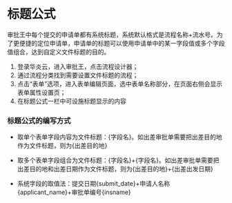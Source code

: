 # 标题公式

审批王中每个提交的申请单都有系统标题，系统默认格式是流程名称+流水号。为了更便捷的定位申请单，申请单的标题可以使用申请单中的某一字段值或多个字段值组合，达到自定义文件标题的目的。

 1. 登录华炎云，进入审批王，点击流程设计器；
 2. 通过流程分类找到需要设置文件标题的流程；
 3. 点击“表单”选项，进入表单编辑页面，选中表单名称部分，在页面右侧会显示表单属性设置页；
 4. 在标题公式一栏中可设施标题显示的内容

### 标题公式的编写方式

- 取单个表单字段内容为文件标题：{字段名}。如出差审批单需要把出差目的地作为文件标题，则为{出差目的地}

- 取多个表单字段组合为文件标题：{字段名}+{字段名}。如出差审批单需要把出差目的地和出差日期作为文件标题，则为{出差目的地}+{出差出发日期}

- 系统字段的取值法：提交日期{submit_date}+申请人名称{applicant_name}+审批单编号{insname}

